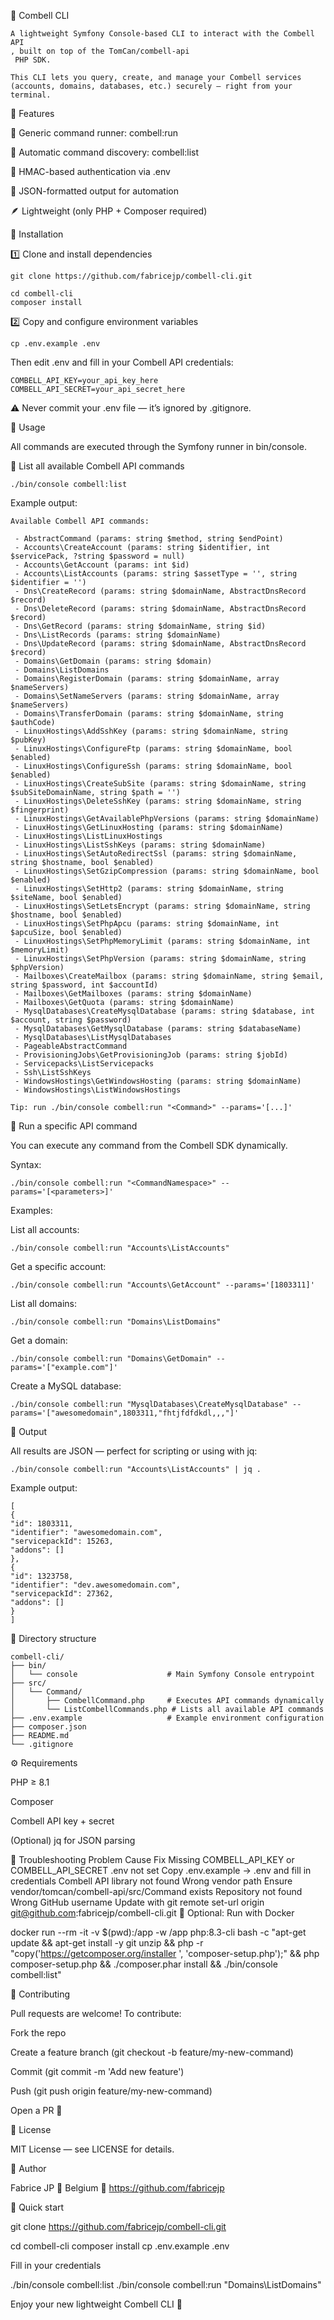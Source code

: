 🧰 Combell CLI





```
A lightweight Symfony Console-based CLI to interact with the Combell API
, built on top of the TomCan/combell-api
 PHP SDK.

This CLI lets you query, create, and manage your Combell services (accounts, domains, databases, etc.) securely — right from your terminal.
```

🚀 Features

🔧 Generic command runner: combell:run

📜 Automatic command discovery: combell:list

🔐 HMAC-based authentication via .env

🧩 JSON-formatted output for automation

🪶 Lightweight (only PHP + Composer required)

🧱 Installation

1️⃣ Clone and install dependencies

```
git clone https://github.com/fabricejp/combell-cli.git

cd combell-cli
composer install
```

2️⃣ Copy and configure environment variables

```
cp .env.example .env
```

Then edit .env and fill in your Combell API credentials:

```
COMBELL_API_KEY=your_api_key_here
COMBELL_API_SECRET=your_api_secret_here
```

⚠️ Never commit your .env file — it’s ignored by .gitignore.

🧰 Usage

All commands are executed through the Symfony runner in bin/console.

🔹 List all available Combell API commands

```
./bin/console combell:list
```

Example output:

```
Available Combell API commands:

 - AbstractCommand (params: string $method, string $endPoint)
 - Accounts\CreateAccount (params: string $identifier, int $servicePack, ?string $password = null)
 - Accounts\GetAccount (params: int $id)
 - Accounts\ListAccounts (params: string $assetType = '', string $identifier = '')
 - Dns\CreateRecord (params: string $domainName, AbstractDnsRecord $record)
 - Dns\DeleteRecord (params: string $domainName, AbstractDnsRecord $record)
 - Dns\GetRecord (params: string $domainName, string $id)
 - Dns\ListRecords (params: string $domainName)
 - Dns\UpdateRecord (params: string $domainName, AbstractDnsRecord $record)
 - Domains\GetDomain (params: string $domain)
 - Domains\ListDomains
 - Domains\RegisterDomain (params: string $domainName, array $nameServers)
 - Domains\SetNameServers (params: string $domainName, array $nameServers)
 - Domains\TransferDomain (params: string $domainName, string $authCode)
 - LinuxHostings\AddSshKey (params: string $domainName, string $pubKey)
 - LinuxHostings\ConfigureFtp (params: string $domainName, bool $enabled)
 - LinuxHostings\ConfigureSsh (params: string $domainName, bool $enabled)
 - LinuxHostings\CreateSubSite (params: string $domainName, string $subSiteDomainName, string $path = '')
 - LinuxHostings\DeleteSshKey (params: string $domainName, string $fingerprint)
 - LinuxHostings\GetAvailablePhpVersions (params: string $domainName)
 - LinuxHostings\GetLinuxHosting (params: string $domainName)
 - LinuxHostings\ListLinuxHostings
 - LinuxHostings\ListSshKeys (params: string $domainName)
 - LinuxHostings\SetAutoRedirectSsl (params: string $domainName, string $hostname, bool $enabled)
 - LinuxHostings\SetGzipCompression (params: string $domainName, bool $enabled)
 - LinuxHostings\SetHttp2 (params: string $domainName, string $siteName, bool $enabled)
 - LinuxHostings\SetLetsEncrypt (params: string $domainName, string $hostname, bool $enabled)
 - LinuxHostings\SetPhpApcu (params: string $domainName, int $apcuSize, bool $enabled)
 - LinuxHostings\SetPhpMemoryLimit (params: string $domainName, int $memoryLimit)
 - LinuxHostings\SetPhpVersion (params: string $domainName, string $phpVersion)
 - Mailboxes\CreateMailbox (params: string $domainName, string $email, string $password, int $accountId)
 - Mailboxes\GetMailboxes (params: string $domainName)
 - Mailboxes\GetQuota (params: string $domainName)
 - MysqlDatabases\CreateMysqlDatabase (params: string $database, int $account, string $password)
 - MysqlDatabases\GetMysqlDatabase (params: string $databaseName)
 - MysqlDatabases\ListMysqlDatabases
 - PageableAbstractCommand
 - ProvisioningJobs\GetProvisioningJob (params: string $jobId)
 - Servicepacks\ListServicepacks
 - Ssh\ListSshKeys
 - WindowsHostings\GetWindowsHosting (params: string $domainName)
 - WindowsHostings\ListWindowsHostings

Tip: run ./bin/console combell:run "<Command>" --params='[...]'
```

🔹 Run a specific API command

You can execute any command from the Combell SDK dynamically.

Syntax:

```
./bin/console combell:run "<CommandNamespace>" --params='[<parameters>]'
```

Examples:

List all accounts:

```
./bin/console combell:run "Accounts\ListAccounts"
```

Get a specific account:

```
./bin/console combell:run "Accounts\GetAccount" --params='[1803311]'
```


List all domains:

```
./bin/console combell:run "Domains\ListDomains"
```

Get a domain:

```
./bin/console combell:run "Domains\GetDomain" --params='["example.com"]'
```

Create a MySQL database:

```
./bin/console combell:run "MysqlDatabases\CreateMysqlDatabase" --params='["awesomedomain",1803311,"fhtjfdfdkdl,,,"]'
```

🔹 Output

All results are JSON — perfect for scripting or using with jq:

```
./bin/console combell:run "Accounts\ListAccounts" | jq .
```

Example output:

```
[
{
"id": 1803311,
"identifier": "awesomedomain.com",
"servicepackId": 15263,
"addons": []
},
{
"id": 1323758,
"identifier": "dev.awesomedomain.com",
"servicepackId": 27362,
"addons": []
}
]
```

🧩 Directory structure

```
combell-cli/
├── bin/
│   └── console                    # Main Symfony Console entrypoint
├── src/
│   └── Command/
│       ├── CombellCommand.php     # Executes API commands dynamically
│       └── ListCombellCommands.php # Lists all available API commands
├── .env.example                   # Example environment configuration
├── composer.json
├── README.md
└── .gitignore
```

⚙️ Requirements

PHP ≥ 8.1

Composer

Combell API key + secret

(Optional) jq for JSON parsing

🧪 Troubleshooting
Problem	Cause	Fix
Missing COMBELL_API_KEY or COMBELL_API_SECRET	.env not set	Copy .env.example → .env and fill in credentials
Combell API library not found	Wrong vendor path	Ensure vendor/tomcan/combell-api/src/Command exists
Repository not found	Wrong GitHub username	Update with git remote set-url origin git@github.com:fabricejp/combell-cli.git
🐳 Optional: Run with Docker

docker run --rm -it
-v $(pwd):/app
-w /app
php:8.3-cli
bash -c "apt-get update && apt-get install -y git unzip && php -r "copy('https://getcomposer.org/installer
', 'composer-setup.php');" && php composer-setup.php && ./composer.phar install && ./bin/console combell:list"

🧩 Contributing

Pull requests are welcome!
To contribute:

Fork the repo

Create a feature branch (git checkout -b feature/my-new-command)

Commit (git commit -m 'Add new feature')

Push (git push origin feature/my-new-command)

Open a PR 🎉

🧾 License

MIT License — see LICENSE
 for details.

👤 Author

Fabrice JP
📍 Belgium
🔗 https://github.com/fabricejp

💬 Quick start

git clone https://github.com/fabricejp/combell-cli.git

cd combell-cli
composer install
cp .env.example .env

Fill in your credentials

./bin/console combell:list
./bin/console combell:run "Domains\ListDomains"

Enjoy your new lightweight Combell CLI 🚀

